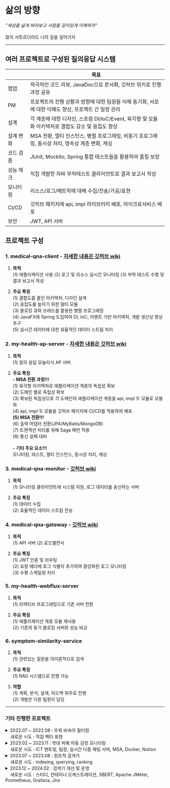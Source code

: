 # 삶의 방향
_"세상을 넓게 바라보고 사람을 깊이있게 이해하자"_
<br> <br> 많이 서투르더라도 나의 길을 걸어가자
<hr> 

## 여러 프로젝트로 구성된 질의응답 시스템 
||목표|
|-|-|
|협업| 적극적인 코드 리뷰, JavaDoc으로 문서화, 깃허브 위키로 진행 과정 공유|
|PM| 프로젝트의 진행 상황과 방향에 대한 팀원들 이해 동기화, 서로에 대한 이해도 향상, 프로젝트 간 일정 관리|
|설계| 각 계층에 대한 디자인, 스프링 DI/IoC/Event, 육각형 및 모듈화 아키텍처로 결합도 감소 및 응집도 향상|
|설계 변화| MSA 전환, 멀티 인스턴스, 병렬 프로그래밍, 비동기 프로그래밍, 동시성 처리, 영속성 계층 변화, 캐싱|
|코드 검증| JUnit, Mockito, Spring 통합 테스트들을 활용하여 품질 보장|
|성능 체크| 직접 개발한 자바 부하테스트 클라이언트로 결과 보고서 작성|
|모니터링| 리소스/로그/메트릭에 대해 수집/전송/가공/표현|
|CI/CD| 깃허브 패키지에 api, impl 라이브러리 배포, 마이크로서비스 배포|
|보안| JWT, API 서버|

## 프로젝트 구성
### 1. medical-qna-client - [자세한 내용은 깃허브 wiki](https://github.com/Does-It-Matters/medical-qna-client/wiki)
1) <b>목적</b>
<br>(1) 애플리케이션 사용 (2) 로그 및 리소스 실시간 모니터링 (3) 부하 테스트 수행 및 결과 보고서 작성

2) <b>주요 특징</b>
<br>(1) 결합도를 줄인 아키텍처, 디자인 설계
<br>(2) 응집도를 높이기 위한 멀티 모듈
<br>(3) 블로킹 큐와 쓰레드를 활용한 병렬 프로그래밍
<br>(4) JavaFX에 Spring 도입하여 DI, IoC, 이벤트 기반 아키텍처, 개발 생산성 향상 추구
<br>(5) 실시간 데이터에 대한 효율적인 데이터 스트림 처리

### 2. my-health-ap-server - [자세한 내용은 깃허브 wiki](https://github.com/Does-It-Matters/my-health-block-ap-server/wiki)
1) <b>목적</b>
<br>(1) 질의 응답 모놀리식 AP 서버

2) <b>주요 특징</b>
<b><br>- MSA 전환 과정!!!</b>
<br>(1) 육각형 아키텍처로 애플리케이션 계층의 독립성 확보
<br>(2) 도메인 별로 독립성 확보
<br>(3) 확보된 독립성으로 각 도메인의 애플리케이션 계층을 api, impl 두 모듈로 모듈화
<br>(4) api, impl 두 모듈을 깃허브 패키지에 CI/CD를 적용하여 배포
<b><br>(5) MSA 전환!!!</b>
<br>(6) 출력 어댑터 전환(JPA/MyBatis/MongoDB)
<br>(7) 트랜잭션 처리를 위해 Saga 패턴 적용
<br>(8) 통신 실패 대비
<br><b><br>- 기타 주요 요소!!!</b>
<br>모니터링, 테스트, 멀티 인스턴스, 동시성 처리, 캐싱

### 3. medical-qna-monitor - [깃허브 wiki](https://github.com/Does-It-Matters/medical-qna-monitor/wiki)
1) <b>목적</b>
<br>(1) 모니터링 클라이언트에 시스템 자원, 로그 데이터를 송신하는 서버

2) <b>주요 특징</b>
<br>(1) 데이터 수집
<br>(2) 효율적인 데이터 스트림 전송

### 4. medical-qna-gateway - [깃허브 wiki](https://github.com/Does-It-Matters/medical-qna-gateway/wiki)
1) <b>목적</b>
<br>(1) API 서버 (2) 로드밸런서 

2) <b>주요 특징</b>
<br>(1) JWT 인증 및 라우팅
<br>(2) 요청 헤더에 로그 식별자 추가하여 중앙화된 로그 모니터링
<br>(3) 수평 스케일링 처리

### 5. my-health-webflux-server
1) <b>목적</b>
<br>(1) 리액티브 프로그래밍으로 기존 서버 전환

2) <b>주요 특징</b>
<br>(1) 애플리케이션 계층 모듈 재사용
<br>(2) 기존의 동기 블로킹 서버와 성능 비교

### 6. symptom-similarity-service 
1) <b>목적</b>
<br>(1) 관련있는 질문을 의미론적으로 검색

2) <b>주요 특징</b>
<br>(1) RAG 시스템으로 진행 가능
3) <b>역할</b>
<br>(1) 계획, 분석, 설계, 피드백 위주로 진행
<br>(2) 개발은 다른 팀원이 담당 
---

### 기타 진행한 프로젝트
<details>
  <summary> 2022.07 ~ 2022.08 : 우회 비속어 필터링 <br> &nbsp;&nbsp;&nbsp; 새로운 시도 : 직접 벡터 표현 </summary>

|항목| 내용|
|----|-----|
|목표|벡터에 대한 이해|
|개요| 비속어 집합 내 단어와 유사한 우회 표현 탐지 모듈 개발|
|핵심 내용| 1) 모양이 유사한 음소, 기호, 숫자 등을 유사한 벡터로 표현 <br> 2) 학습 모델을 활용하지 않고 직접 벡터로 표현<br>3) 코사인 유사도로 비속어 유사도 판단|
|예시| [1, 0.5, 0.5, 0.5, 0, 0, 0,  ..., 0] -> ㅇ <br> [0.5, 1, 0.5, 0.5, 0, 0, 0,  ..., 0] -> 0|
</details>

<details>
  <summary> 2023.02 ~ 2023.11 : 학대 피해 아동 감정 모니터링 <br> &nbsp;&nbsp;&nbsp; 새로운 시도 : ICT 멘토링, 팀장, 실시간 다중 채팅 서버, MSA, Docker, Notion </summary>

|항목| 내용|
|----|-----|
|목표| 자연어 처리 학습 모델을 활용해서 사회에 도움이 되는 팀 프로젝트 기획, 개발, 협업 |
|개요| - 아동<br> chat gpt 모델과 채팅 <br><br> - 전문가<br> 감성 분석 모델이 아동의 채팅을 분석한 결과를 모니터링<br> 필요시 아동과 채팅 상담|
|수행 내용| 1) MSA 고려한 백엔드 설계 <br> 2) NestJS, Flask 활용하여 서버 구현 <br> 3) Redis, Socket.io 활용하여 다중 채팅 서버 구현 <br> 4) Docker로 컨테이너 이미지 빌드 |
|서버<br>(서비스)| 메인 서버(API 서버), 감성 분석 서버, 챗봇 채팅 서버, 아동과 전문가 채팅 서버|
|언어| TypeScript, JavaScript, Python|
|기타| MySQL, TypeORM, Notion, GitLab|
</details>

<details>
  <summary> 2023.07 ~ 2023.08 : 원초적 검색기 <br> &nbsp;&nbsp;&nbsp; 새로운 시도 : indexing, querying, ranking </summary>

|항목| 내용|
|----|-----|
|목표|검색엔진에 대한 이해|
|개요| 형태소를 바탕으로 검색하는 원초적인 검색기 |
|수행 내용| 1) indexing: 문서 테이블과 형태소 기반 역색인 테이블에 저장 <br> 2) querying: 형태소 기반으로 사용자 검색 문장(쿼리) 분석 <br> 3) ranking: 찾은 문서들 중 TF-IDF와 벡터 거리 계산으로 사용자 쿼리와 관련도 계산|
|서버<br>(서비스)| 메인 서버, 형태소 분석 서버, ranking 서버|
|언어| TypeScript, Python|
|기타| NestJS, Flask, MySQL|
|참고 도서|'검색을 위한 딥러닝' 토마소 테오필리 저|
</details>

<details>
  <summary> 2023.12 ~ 2024.02 : 검색기 개선 및 운영 <br> &nbsp;&nbsp;&nbsp; 새로운 시도 : 스터디, 컨테이너 오케스트레이션, SBERT, Apache JMeter, Prometheus, Grafana, Jira </summary>

|항목| 내용|
|----|-----|
|목표|안정적 서버 운용|
|개요| 1) 기존 원초적 검색기에 SBERT 적용 <br> 2) 가용성을 위한 컨테이너 운영, 모니터링, 부하 테스트 <br> 2) 스터디식으로 공유(Jira, Notion)|
|수행 내용| 1) SBERT: 사용자 쿼리와 문서를 TF-IDF가 아닌 문맥 의미로 임베딩 <br> 2) 컨테이너: 도커로 이미지 빌드, Rancher Desktop로 운영 <br> 3) 모니터링: Prometheus, Grafana로 메트릭 모니터링 <br> 4) 부하 테스트: Apache JMeter로 사용자 요청 테스트 <br> 5) 스터디: 다양한 관심 분야(NLP, 컨테이너 등), 프로젝트 진행 상황 공유 |
|참고 도서|'쿠버네티스 교과서' 엘튼 스톤맨 저|
</details>
